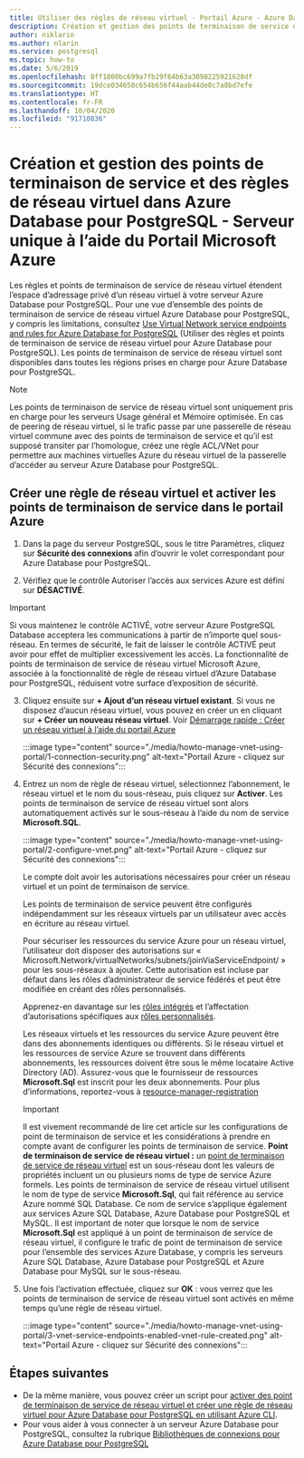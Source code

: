 ```yaml
---
title: Utiliser des règles de réseau virtuel - Portail Azure - Azure Database pour PostgreSQL - Serveur unique
description: Création et gestion des points de terminaison de service de réseau virtuel et des règles Azure Database pour PostgreSQL - Serveur unique à l’aide du Portail Microsoft Azure
author: niklarin
ms.author: nlarin
ms.service: postgresql
ms.topic: how-to
ms.date: 5/6/2019
ms.openlocfilehash: 8ff1800bc699a7fb29f64b63a3098225921628df
ms.sourcegitcommit: 19dce034650c654b656f44aab44de0c7a8bd7efe
ms.translationtype: HT
ms.contentlocale: fr-FR
ms.lasthandoff: 10/04/2020
ms.locfileid: "91710836"
---
```

# <a name="create-and-manage-vnet-service-endpoints-and-vnet-rules-in-azure-database-for-postgresql---single-server-by-using-the-azure-portal"></a>Création et gestion des points de terminaison de service et des règles de réseau virtuel dans Azure Database pour PostgreSQL - Serveur unique à l’aide du Portail Microsoft Azure
Les règles et points de terminaison de service de réseau virtuel étendent l’espace d’adressage privé d’un réseau virtuel à votre serveur Azure Database pour PostgreSQL. Pour une vue d’ensemble des points de terminaison de service de réseau virtuel Azure Database pour PostgreSQL, y compris les limitations, consultez [Use Virtual Network service endpoints and rules for Azure Database for PostgreSQL](concepts-data-access-and-security-vnet.md) (Utiliser des règles et points de terminaison de service de réseau virtuel pour Azure Database pour PostgreSQL). Les points de terminaison de service de réseau virtuel sont disponibles dans toutes les régions prises en charge pour Azure Database pour PostgreSQL.

> [!NOTE]
> Les points de terminaison de service de réseau virtuel sont uniquement pris en charge pour les serveurs Usage général et Mémoire optimisée.
> En cas de peering de réseau virtuel, si le trafic passe par une passerelle de réseau virtuel commune avec des points de terminaison de service et qu’il est supposé transiter par l’homologue, créez une règle ACL/VNet pour permettre aux machines virtuelles Azure du réseau virtuel de la passerelle d’accéder au serveur Azure Database pour PostgreSQL.


## <a name="create-a-vnet-rule-and-enable-service-endpoints-in-the-azure-portal"></a>Créer une règle de réseau virtuel et activer les points de terminaison de service dans le portail Azure

1. Dans la page du serveur PostgreSQL, sous le titre Paramètres, cliquez sur **Sécurité des connexions** afin d’ouvrir le volet correspondant pour Azure Database pour PostgreSQL. 

2. Vérifiez que le contrôle Autoriser l’accès aux services Azure est défini sur **DÉSACTIVÉ**.

> [!Important]
> Si vous maintenez le contrôle ACTIVÉ, votre serveur Azure PostgreSQL Database acceptera les communications à partir de n’importe quel sous-réseau. En termes de sécurité, le fait de laisser le contrôle ACTIVÉ peut avoir pour effet de multiplier excessivement les accès. La fonctionnalité de points de terminaison de service de réseau virtuel Microsoft Azure, associée à la fonctionnalité de règle de réseau virtuel d’Azure Database pour PostgreSQL, réduisent votre surface d’exposition de sécurité.

3. Cliquez ensuite sur **+ Ajout d’un réseau virtuel existant**. Si vous ne disposez d’aucun réseau virtuel, vous pouvez en créer un en cliquant sur **+ Créer un nouveau réseau virtuel**. Voir [Démarrage rapide : Créer un réseau virtuel à l’aide du portail Azure](../virtual-network/quick-create-portal.md)

   :::image type="content" source="./media/howto-manage-vnet-using-portal/1-connection-security.png" alt-text="Portail Azure - cliquez sur Sécurité des connexions":::

4. Entrez un nom de règle de réseau virtuel, sélectionnez l’abonnement, le réseau virtuel et le nom du sous-réseau, puis cliquez sur **Activer**. Les points de terminaison de service de réseau virtuel sont alors automatiquement activés sur le sous-réseau à l’aide du nom de service **Microsoft.SQL**.

   :::image type="content" source="./media/howto-manage-vnet-using-portal/2-configure-vnet.png" alt-text="Portail Azure - cliquez sur Sécurité des connexions":::

    Le compte doit avoir les autorisations nécessaires pour créer un réseau virtuel et un point de terminaison de service.

    Les points de terminaison de service peuvent être configurés indépendamment sur les réseaux virtuels par un utilisateur avec accès en écriture au réseau virtuel.
    
    Pour sécuriser les ressources du service Azure pour un réseau virtuel, l’utilisateur doit disposer des autorisations sur « Microsoft.Network/virtualNetworks/subnets/joinViaServiceEndpoint/ » pour les sous-réseaux à ajouter. Cette autorisation est incluse par défaut dans les rôles d’administrateur de service fédérés et peut être modifiée en créant des rôles personnalisés.
    
    Apprenez-en davantage sur les [rôles intégrés](https://docs.microsoft.com/azure/active-directory/role-based-access-built-in-roles) et l’affectation d’autorisations spécifiques aux [rôles personnalisés](https://docs.microsoft.com/azure/active-directory/role-based-access-control-custom-roles).
    
    Les réseaux virtuels et les ressources du service Azure peuvent être dans des abonnements identiques ou différents. Si le réseau virtuel et les ressources de service Azure se trouvent dans différents abonnements, les ressources doivent être sous le même locataire Active Directory (AD). Assurez-vous que le fournisseur de ressources **Microsoft.Sql** est inscrit pour les deux abonnements. Pour plus d’informations, reportez-vous à [resource-manager-registration][resource-manager-portal]

   > [!IMPORTANT]
   > Il est vivement recommandé de lire cet article sur les configurations de point de terminaison de service et les considérations à prendre en compte avant de configurer les points de terminaison de service. **Point de terminaison de service de réseau virtuel :** un [point de terminaison de service de réseau virtuel](../virtual-network/virtual-network-service-endpoints-overview.md) est un sous-réseau dont les valeurs de propriétés incluent un ou plusieurs noms de type de service Azure formels. Les points de terminaison de service de réseau virtuel utilisent le nom de type de service **Microsoft.Sql**, qui fait référence au service Azure nommé SQL Database. Ce nom de service s’applique également aux services Azure SQL Database, Azure Database pour PostgreSQL et MySQL. Il est important de noter que lorsque le nom de service **Microsoft.Sql** est appliqué à un point de terminaison de service de réseau virtuel, il configure le trafic de point de terminaison de service pour l’ensemble des services Azure Database, y compris les serveurs Azure SQL Database, Azure Database pour PostgreSQL et Azure Database pour MySQL sur le sous-réseau. 
   > 

5. Une fois l’activation effectuée, cliquez sur **OK** : vous verrez que les points de terminaison de service de réseau virtuel sont activés en même temps qu’une règle de réseau virtuel.

   :::image type="content" source="./media/howto-manage-vnet-using-portal/3-vnet-service-endpoints-enabled-vnet-rule-created.png" alt-text="Portail Azure - cliquez sur Sécurité des connexions":::

## <a name="next-steps"></a>Étapes suivantes
- De la même manière, vous pouvez créer un script pour [activer des point de terminaison de service de réseau virtuel et créer une règle de réseau virtuel pour Azure Database pour PostgreSQL en utilisant Azure CLI](howto-manage-vnet-using-cli.md).
- Pour vous aider à vous connecter à un serveur Azure Database pour PostgreSQL, consultez la rubrique [Bibliothèques de connexions pour Azure Database pour PostgreSQL](./concepts-connection-libraries.md)

<!-- Link references, to text, Within this same GitHub repo. --> 
[resource-manager-portal]: ../azure-resource-manager/management/resource-providers-and-types.md